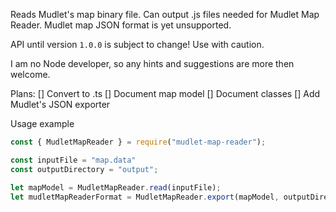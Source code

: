 Reads Mudlet's map binary file. Can output .js files needed for Mudlet Map Reader.
Mudlet map JSON format is yet unsupported.

API until version `1.0.0` is subject to change! Use with caution.

I am no Node developer, so any hints and suggestions are more then welcome.

Plans:
[] Convert to .ts
[] Document map model
[] Document classes
[] Add Mudlet's JSON exporter

Usage example

```js
const { MudletMapReader } = require("mudlet-map-reader");

const inputFile = "map.data"
const outputDirectory = "output";

let mapModel = MudletMapReader.read(inputFile);
let mudletMapReaderFormat = MudletMapReader.export(mapModel, outputDirectory);
```